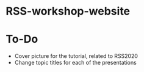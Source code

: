 # RSS-workshop-website

# To-Do
* Cover picture for the tutorial, related to RSS2020
* Change topic titles for each of the presentations
